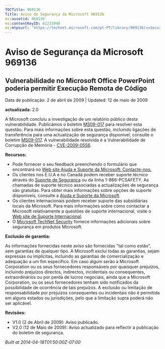 ```yaml
---
TOCTitle: 969136
Title: Aviso de Segurança da Microsoft 969136
ms:assetid: 969136
ms:contentKeyID: 61233948
ms:mtpsurl: 'https://technet.microsoft.com/pt-PT/library/969136(v=Security.10)'
---
```


Aviso de Segurança da Microsoft 969136
======================================

Vulnerabilidade no Microsoft Office PowerPoint poderia permitir Execução Remota de Código
-----------------------------------------------------------------------------------------

Data de publicação: 2 de abril de 2009 | Updated: 12 de maio de 2009

**actualizada:** 2.0

A Microsoft concluiu a investigação de um relatório público desta vulnerabilidade. Publicámos o boletim [MS09-017](http://go.microsoft.com/fwlink/?linkid=14170) para resolver esta questão. Para mais informações sobre esta questão, incluindo ligações de transferência para uma actualização de segurança disponível, consulte o boletim [MS09-017](http://go.microsoft.com/fwlink/?linkid=14170). A vulnerabilidade resolvida é a Vulnerabilidade de Corrupção de Memória - [CVE-2009-0556](http://www.cve.mitre.org/cgi-bin/cvename.cgi?name=cve-2009-0556).

**Recursos:**

-   Pode fornecer o seu feedback preenchendo o formulário que encontrará no [Web site Ajuda e Suporte da Microsoft: Contacte-nos.](https://support.microsoft.com/common/survey.aspx?scid=sw;en;1257&amp;showpage=1&amp;ws=technet&amp;sd=tech)
-   Os clientes nos E.U.A e no Canadá podem receber suporte técnico através do [Suporte de Segurança](http://go.microsoft.com/fwlink/?linkid=21131) ou da linha 1-866-PCSAFETY. As chamadas de suporte técnico associadas a actualizações de segurança são gratuitas. Para obter mais informações sobre opções de suporte disponíveis, consulte a [Ajuda e Suporte da Microsoft](http://support.microsoft.com/).
-   Os clientes internacionais podem receber suporte das subsidiárias locais da Microsoft. Para mais informações sobre como contactar a Microsoft relativamente a questões de suporte internacional, visite o [Web site de Suporte Internacional](http://go.microsoft.com/fwlink/?linkid=21155).
-   O [Microsoft TechNet Security](http://go.microsoft.com/fwlink/?linkid=21132) fornece informações adicionais sobre segurança em produtos Microsoft.

**Exclusão de garantia:**

As informações fornecidas neste aviso são fornecidas "tal como estão", sem garantias de qualquer tipo. A Microsoft exclui todas as garantias, sejam expressas ou implícitas, incluindo as garantias de comercialização e adequação a um fim específico. Em caso algum serão a Microsoft Corporation ou os seus fornecedores responsáveis por quaisquer prejuízos, incluindo prejuízos directos, indirectos, incidentais ou consequentes, extraordinários ou por perda de lucros negociais, ainda que a Microsoft Corporation, ou os seus fornecedores tenham sido notificados da possibilidade de ocorrência de tais prejuízos. A exclusão ou limitação de responsabilidade por prejuízos consequentes ou incidentais não é permitida em alguns estados ou jurisdições, pelo que a limitação supra poderá não ser aplicável.

**Revisões:**

-   V1.0 (2 de Abril de 2009): Aviso publicado.
-   V2.0 (12 de Maio de 2009): Aviso actualizado para reflectir a publicação do boletim de segurança.

*Built at 2014-04-18T01:50:00Z-07:00*
